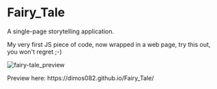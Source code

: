 # Fairy_Tale
<p>A single-page storytelling application. </p>
<p> My very first JS piece of code, now wrapped in a web page, try this out, you won't regret ;-) </p>

![fairy-tale_preview](https://user-images.githubusercontent.com/32190460/56815425-0018ba80-684a-11e9-9d5d-1553cd9fff86.jpg)

<p>Preview here: https://dimos082.github.io/Fairy_Tale/ </p>
